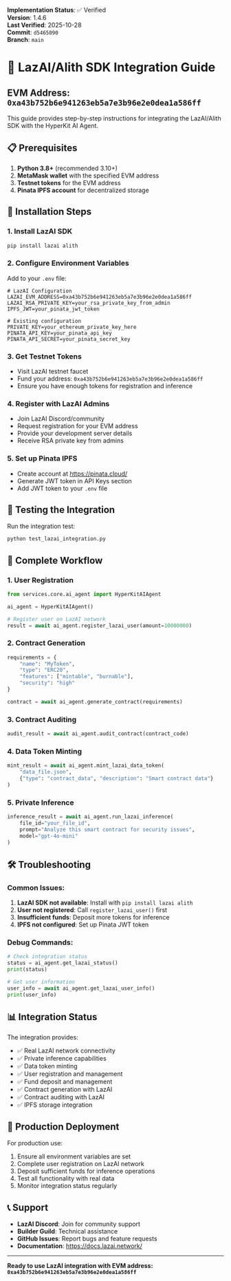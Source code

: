<!-- AUDIT_BADGE_START -->
**Implementation Status**: ✅ Verified  
**Version**: 1.4.6  
**Last Verified**: 2025-10-28  
**Commit**: `d5465090`  
**Branch**: `main`  
<!-- AUDIT_BADGE_END -->

# 🚀 LazAI/Alith SDK Integration Guide

## EVM Address: `0xa43b752b6e941263eb5a7e3b96e2e0dea1a586ff`

This guide provides step-by-step instructions for integrating the LazAI/Alith SDK with the HyperKit AI Agent.

## 📋 Prerequisites

1. **Python 3.8+** (recommended 3.10+)
2. **MetaMask wallet** with the specified EVM address
3. **Testnet tokens** for the EVM address
4. **Pinata IPFS account** for decentralized storage

## 🔧 Installation Steps

### 1. Install LazAI SDK
```bash
pip install lazai alith
```

### 2. Configure Environment Variables
Add to your `.env` file:
```env
# LazAI Configuration
LAZAI_EVM_ADDRESS=0xa43b752b6e941263eb5a7e3b96e2e0dea1a586ff
LAZAI_RSA_PRIVATE_KEY=your_rsa_private_key_from_admin
IPFS_JWT=your_pinata_jwt_token

# Existing configuration
PRIVATE_KEY=your_ethereum_private_key_here
PINATA_API_KEY=your_pinata_api_key
PINATA_API_SECRET=your_pinata_secret_key
```

### 3. Get Testnet Tokens
- Visit LazAI testnet faucet
- Fund your address: `0xa43b752b6e941263eb5a7e3b96e2e0dea1a586ff`
- Ensure you have enough tokens for registration and inference

### 4. Register with LazAI Admins
- Join LazAI Discord/community
- Request registration for your EVM address
- Provide your development server details
- Receive RSA private key from admins

### 5. Set up Pinata IPFS
- Create account at https://pinata.cloud/
- Generate JWT token in API Keys section
- Add JWT token to your `.env` file

## 🧪 Testing the Integration

Run the integration test:
```bash
python test_lazai_integration.py
```

## 🔄 Complete Workflow

### 1. User Registration
```python
from services.core.ai_agent import HyperKitAIAgent

ai_agent = HyperKitAIAgent()

# Register user on LazAI network
result = await ai_agent.register_lazai_user(amount=10000000)
```

### 2. Contract Generation
```python
requirements = {
    "name": "MyToken",
    "type": "ERC20",
    "features": ["mintable", "burnable"],
    "security": "high"
}

contract = await ai_agent.generate_contract(requirements)
```

### 3. Contract Auditing
```python
audit_result = await ai_agent.audit_contract(contract_code)
```

### 4. Data Token Minting
```python
mint_result = await ai_agent.mint_lazai_data_token(
    "data_file.json",
    {"type": "contract_data", "description": "Smart contract data"}
)
```

### 5. Private Inference
```python
inference_result = await ai_agent.run_lazai_inference(
    file_id="your_file_id",
    prompt="Analyze this smart contract for security issues",
    model="gpt-4o-mini"
)
```

## 🛠️ Troubleshooting

### Common Issues:
1. **LazAI SDK not available**: Install with `pip install lazai alith`
2. **User not registered**: Call `register_lazai_user()` first
3. **Insufficient funds**: Deposit more tokens for inference
4. **IPFS not configured**: Set up Pinata JWT token

### Debug Commands:
```python
# Check integration status
status = ai_agent.get_lazai_status()
print(status)

# Get user information
user_info = await ai_agent.get_lazai_user_info()
print(user_info)
```

## 📊 Integration Status

The integration provides:
- ✅ Real LazAI network connectivity
- ✅ Private inference capabilities
- ✅ Data token minting
- ✅ User registration and management
- ✅ Fund deposit and management
- ✅ Contract generation with LazAI
- ✅ Contract auditing with LazAI
- ✅ IPFS storage integration

## 🚀 Production Deployment

For production use:
1. Ensure all environment variables are set
2. Complete user registration on LazAI network
3. Deposit sufficient funds for inference operations
4. Test all functionality with real data
5. Monitor integration status regularly

## 📞 Support

- **LazAI Discord**: Join for community support
- **Builder Guild**: Technical assistance
- **GitHub Issues**: Report bugs and feature requests
- **Documentation**: https://docs.lazai.network/

---

**Ready to use LazAI integration with EVM address: `0xa43b752b6e941263eb5a7e3b96e2e0dea1a586ff`**
